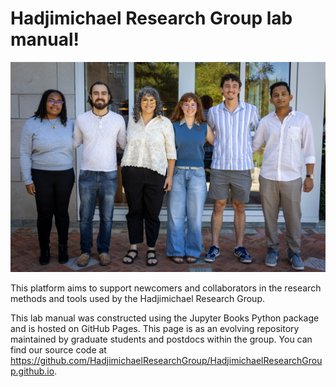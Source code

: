 # Hadjimichael Research Group lab manual!

![Hadjimichael Research Group](Images/HadjmichaelGroup_Fall2025.jpg)

This platform aims to support newcomers and collaborators in the research methods and tools used by the Hadjimichael Research Group.

This lab manual was constructed using the Jupyter Books Python package and is hosted on GitHub Pages. This page is as an evolving repository maintained by graduate students and postdocs within the group. You can find our source code at <https://github.com/HadjimichaelResearchGroup/HadjimichaelResearchGroup.github.io>.